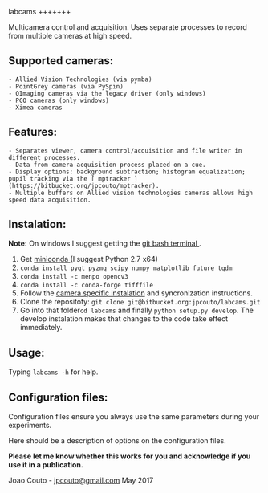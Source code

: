 labcams
+++++++

Multicamera control and acquisition. Uses separate processes to record from multiple cameras at high speed.

Supported cameras:
------------------
	- Allied Vision Technologies (via pymba)
	- PointGrey cameras (via PySpin)
	- QImaging cameras via the legacy driver (only windows)
	- PCO cameras (only windows)
	- Ximea cameras
Features:
---------
	- Separates viewer, camera control/acquisition and file writer in different processes.
	- Data from camera acquisition process placed on a cue.
	- Display options: background subtraction; histogram equalization; pupil tracking via the [ mptracker ](https://bitbucket.org/jpcouto/mptracker).	
	- Multiple buffers on Allied vision technologies cameras allows high speed data acquisition.


Instalation:
------------

**Note:** On windows I suggest getting the [ git bash terminal ](https://git-scm.com/downloads).

1. Get [ miniconda ](https://conda.io/miniconda.html) (I suggest Python 2.7 x64) 
2. ``conda install pyqt pyzmq scipy numpy matplotlib future tqdm``
3. ``conda install -c menpo opencv3``
3. ``conda install -c conda-forge tifffile``
4. Follow the [camera specific instalation](./camera_instructions.md)  and syncronization instructions.
5. Clone the repositoty: ``git clone git@bitbucket.org:jpcouto/labcams.git``
6. Go into that folder``cd labcams`` and finally ``python setup.py develop``. The develop instalation makes that changes to the code take effect immediately.

Usage:
------
Typing ``labcams -h`` for help.

Configuration files:
--------------------
Configuration files ensure you always use the same parameters during your experiments.

Here should be a description of options on the configuration files.


**Please let me know whether this works for you and acknowledge if you use it in a publication.**

Joao Couto - jpcouto@gmail.com
May 2017

